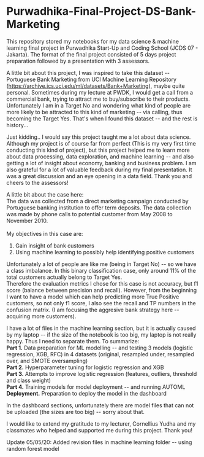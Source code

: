 # Purwadhika-Final-Project-DS-Bank-Marketing

This repository stored my notebooks for my data science & machine learning final project in Purwadhika Start-Up and Coding School (JCDS 07 - Jakarta). The format of the final project consisted of 5 days project preparation followed by a presentation with 3 assessors.

A little bit about this project, I was inspired to take this dataset -- Portuguese Bank Marketing from UCI Machine Learning Repository (https://archive.ics.uci.edu/ml/datasets/Bank+Marketing), maybe quite personal. Sometimes during my lecture at PWDK, I would get a call from a commercial bank, trying to attract me to buy/subscribe to their products. Unfortunately I am in a Target No and wondering what kind of people are more likely to be attracted to this kind of marketing -- via calling, thus becoming the Target Yes. That's when I found this dataset -- and the rest is history...

Just kidding.. I would say this project taught me a lot about data science. Although my project is of course far from perfect (This is my very first time conducting this kind of project), but this project helped me to learn more about data processing, data exploration, and machine learning -- and also getting a lot of insight about economy, banking and business problem. I am also grateful for a lot of valuable feedback during my final presentation. It was a great discussion and an eye opening in a data field. Thank you and cheers to the assessors!

A little bit about the case here: <br>
The data was collected from a direct marketing campaign conducted by Portuguese banking institution to offer term deposits. The data collection was made by phone calls to potential customer from May 2008 to November 2010.<br><br>
My objectives in this case are:
1. Gain insight of bank customers<br>
2. Using machine learning to possibly help identifying positive customers

Unfortunately a lot of people are like me (being in Target No) -- so we have a class imbalance. In this binary classification case, only around 11% of the total customers actually belong to Target Yes.<br>
Therefore the evaluation metrics I chose for this case is not accuracy, but f1 score (balance between precision and recall). However, from the beginning I want to have a model which can help predicting more True Positive customers, so not only f1 score, I also see the recall and TP numbers in the confusion matrix. (I am focusing the aggresive bank strategy here -- acquiring more customers).

I have a lot of files in the machine learning section, but it is actually caused by my laptop -- if the size of the notebook is too big, my laptop is not really happy. Thus I need to separate them. To summarize:<br>
<b>Part 1.</b> Data preparation for ML modelling -- and testing 3 models (logistic regression, XGB, RFC) in 4 datasets (original, resampled under, resampled over, and SMOTE oversampling)<br>
<b>Part 2.</b> Hyperparameter tuning for logistic regression and XGB<br>
<b>Part 3.</b> Attempts to improve logistic regression (features, outliers, threshold and class weight)<br>
<b>Part 4.</b> Training models for model deployment -- and running AUTOML<br>
<b>Deployment.</b> Preparation to deploy the model in the dashboard<br>

In the dashboard sections, unfortunately there are model files that can not be uploaded (the sizes are too big) -- sorry about that.

I would like to extend my gratitude to my lecturer, Cornellius Yudha and my classmates who helped and supported me during this project. Thank you!


Update 05/05/20: Added revision files in machine learning folder -- using random forest model
